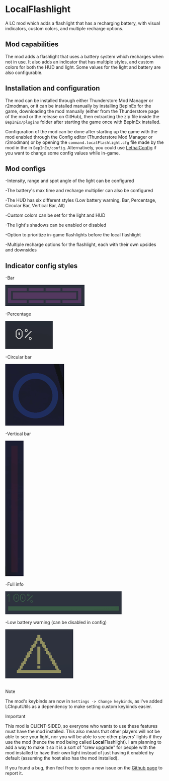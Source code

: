 # LocalFlashlight
A LC mod which adds a flashlight that has a recharging battery, with visual indicators, custom colors, and multiple recharge options.

## Mod capabilities
The mod adds a flashlight that uses a battery system which recharges when not in use. It also adds an indicator that has multiple styles, and custom colors for both the HUD and light. Some values for the light and battery are also configurable.

## Installation and configuration

The mod can be installed through either Thunderstore Mod Manager or r2modman, or it can be installed manually by installing BepInEx for the game, downloading the mod manually (either from the Thunderstore page of the mod or the release on GitHub), then extracting the zip file inside the ```BepInEx/plugins``` folder after starting the game once with BepInEx installed.

Configuration of the mod can be done after starting up the game with the mod enabled through the Config editor (Thunderstore Mod Manager or r2modman) or by opening the ```command.localFlashlight.cfg``` file made by the mod in the in ```BepInEx/config```.
Alternatively, you could use [LethalConfig](https://thunderstore.io/c/lethal-company/p/AinaVT/LethalConfig/) if you want to change some config values while in-game.

## Mod configs

-Intensity, range and spot angle of the light can be configured

-The battery's max time and recharge multiplier can also be configured

-The HUD has six different styles (Low battery warning, Bar, Percentage, Circular Bar, Vertical Bar, All)

-Custom colors can be set for the light and HUD

-The light's shadows can be enabled or disabled

-Option to prioritize in-game flashlights before the local flashlight

-Multiple recharge options for the flashlight, each with their own upsides and downsides

## Indicator config styles

-Bar

![bar style](https://github.com/ever39/LocalFlashlight/raw/main/assets/readmeAssets/barStyle.gif)

-Percentage

![percent style](https://github.com/ever39/LocalFlashlight/raw/main/assets/readmeAssets/percentageStyle.gif)

-Circular bar

![circular style](https://github.com/ever39/LocalFlashlight/raw/main/assets/readmeAssets/circularBar.gif)

-Vertical bar

![vertical style](https://github.com/ever39/LocalFlashlight/raw/main/assets/readmeAssets/verticalBar.gif)

-Full info

![full style](https://github.com/ever39/LocalFlashlight/raw/main/assets/readmeAssets/fullStyle.gif)

-Low battery warning (can be disabled in config)

![low battery warning](https://github.com/ever39/LocalFlashlight/raw/main/assets/readmeAssets/disabledWarning.png)

##

>[!NOTE]
>The mod's keybinds are now in ```Settings -> Change keybinds```, as I've added LCInputUtils as a dependency to make setting custom keybinds easier.


>[!IMPORTANT]
>This mod is CLIENT-SIDED, so everyone who wants to use these features must have the mod installed.
>This also means that other players will not be able to see your light, nor you will be able to see other players' lights if they use the mod (hence the mod being called **Local**Flashlight).
>I am planning to add a way to make it so it is a sort of "crew upgrade" for people with the mod installed to have their own light instead of just having it enabled by default (assuming the host also has the mod installed).

If you found a bug, then feel free to open a new issue on the [Github page](https://github.com/ever39/LocalFlashlight/issues) to report it.
